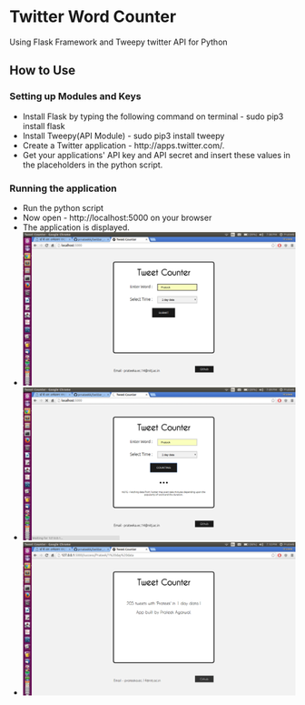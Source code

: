# Twitter Word Counter
Using Flask Framework and Tweepy twitter API for Python

<h2>How to Use</h2>

<h3>Setting up Modules and Keys</h3>
<ul>
<li>Install Flask by typing the following command on terminal - sudo pip3 install flask</li>
<li>Install Tweepy(API Module) - sudo pip3 install tweepy</li>
<li>Create a Twitter application - http://apps.twitter.com/.</li>
<li>Get your applications' API key and API secret and insert these values in the placeholders in the python script.</li>
</ul>

<h3>Running the application</h3>
<ul>
<li>Run the python script</li>
<li>Now open - http://localhost:5000 on your browser</li>
<li>The application is displayed.</li>
<li><img src="https://raw.githubusercontent.com/prrateekk/twitter_word_count/master/static/screenshots/s1.png"></li>
<li><img src="https://raw.githubusercontent.com/prrateekk/twitter_word_count/master/static/screenshots/s2.png"></li>
<li><img src="https://raw.githubusercontent.com/prrateekk/twitter_word_count/master/static/screenshots/s3.png"></li>
</ul>


